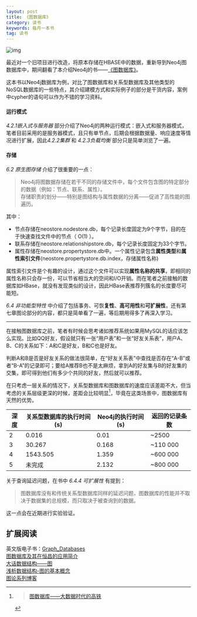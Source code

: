 ```yaml
---
layout: post
title: 《图数据库》
category: 读书
keywords: 每月一本书
tag: 读书
---
```

![img](https://img1.doubanio.com/view/subject/l/public/s28017088.jpg)

最近对一个旧项目进行改造，将原本存储在HBASE中的数据，重新导到Neo4j图数据库中，期间翻看了本介绍Neo4j的书——[《图数据库》](https://github.com/bruceFend/brucefend.github.io/blob/master/public/img/neo4j-1.jpg)。

这本书以Neo4j数据库为例，对比了图数据库和关系型数据库及其他类型的NoSQL数据库的一些特点，其介绍建模方式和实际例子的部分是干货内容，案例中cypher的语句可以作为不错的学习资料。 

#### 运行模式
*4.2.1嵌入式与服务器*  部分介绍了Neo4j的两种运行模式：嵌入式和服务器模式，笔者目前采用的是服务器模式，且只有单节点，后期会根据数据量、响应速度等情况进行扩展，因此*4.2.2集群* 和 *4.2.3负载均衡* 部分只是简单浏览了一遍。

#### 存储
*6.2 原生图存储* 介绍了很重要的一点：
> Neo4j将图数据存储在若干不同的存储文件中，每个文件包含图的特定部分的数据（例如：节点、联系、属性）。  
> 存储职责的划分——特别是图结构与属性数据的分离——促进了高性能的图遍历。

其中：
- 节点存储在neostore.nodestore.db，每个记录长度固定为9个字节，目的在于快速查找文件中的节点（ O(1) ）。
- 联系存储在neostore.relationshipstore.db，每个记录长度固定为33个字节。
- 属性存储在neostore.propertystore.db中。一个属性记录包含**属性类型**和**属性索引文件**(neostore.propertystore.db.index，存储属性名称)

属性索引文件是个有趣的设计，通过这个文件可以实现**属性名称的共享**，即相同的属性名称只会存一份，可以节省相当大的空间和I/O开销。而在笔者之前接触的数据库如HBase，就没有发现类似的设计，因此HBase表推荐列簇名的长度要尽可能短。


*6.4 非功能型特性* 中介绍了包括事务、可恢**复性**、**高可用性**和**可扩展性**，还有第七章图论部分的内容，都只是简单看了一遍，等后期用得多了再深入学习。

---

在接触图数据库之前，笔者有时候会思考诸如推荐系统如果用MySQL的话应该怎么实现。比如QQ好友，假设就只有一张“用户表”和一张“好友关系表”，用户A、B、C的关系如下：A和C是好友，B和C也是好友。 

判断A和B是否是好友关系的做法很简单，在“好友关系表”中查找是否存在“A-B”或者“B-A”的记录即可；要给A推荐B也不是太麻烦，拿到A的好友集与B的好友集的交集，即可得到他们有多少个共同的好友，然后就可以推荐。 

在只考虑一层关系的情况下，关系型数据库和图数据库的速度应该差距不大，但当考虑的关系层级更深的时候，差距会比较明显[^1]，毕竟在这类场景中，图数据库有天然的优势。

深度 | 关系型数据库的执行时间(s) | Neo4j的执行时间(s) | 返回的记录条数
---|---|---|---
2 | 0.016 | 0.01 | ~2500
3 | 30.267 | 0.168 | ~110 000
4 | 1543.505 | 1.359 | ~600 000
5 | 未完成 | 2.132 | ~800 000



关于查询延迟问题，在书中 *6.4.4 可扩展性* 有提到：
> 图数据库没有和传统关系型数据库同样的延迟问题，图数据库的性能并不取决于数据集的总规模，而只取决于被查询到的数据。

这一点会在近期进行实验验证。


扩展阅读
---
英文版电子书：[Graph_Databases](http://na-sjl.marketo.com/rs/neotechnology/images/Graph_Databases_2e_Neo4j.pdf)  
[图数据库及其在恒昌的应用简介](https://zhuanlan.zhihu.com/p/28968572)  
[大话数据结构——图](https://www.cnblogs.com/w-wanglei/p/figure.html)  
[浅析数据结构-图的基本概念](https://www.cnblogs.com/polly333/p/4760275.html)  
[图论系列博客](https://blog.csdn.net/saltriver/article/category/6506969)

[^1]: > [图数据库——大数据时代的高铁](https://blog.csdn.net/heyc861221/article/details/80128421) 
